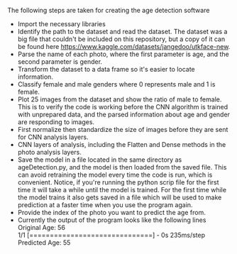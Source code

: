 The following steps are taken for creating the age detection software
* Import the necessary libraries 
* Identify the path to the dataset and read the dataset. The dataset was a big file that couldn't be included on this repository, but a copy of it can be found here https://www.kaggle.com/datasets/jangedoo/utkface-new. 
* Parse the name of each photo, where the first parameter is age, and the second parameter is gender.
* Transform the dataset to a data frame so it's easier to locate information.
* Classify female and male genders where 0 represents male and 1 is female. 
* Plot 25 images from the dataset and show the ratio of male to female. This is to verify the code is working before the CNN algorithm is trained with unprepared data, and the parsed information about age and gender are responding to images. 
* First normalize then standardize the size of images before they are sent for CNN analysis layers. 
* CNN layers of analysis, including the Flatten and Dense methods in the photo analysis layers. 
* Save the model in a file located in the same directory as ageDetection.py, and the model is then loaded from the saved file. This can avoid retraining the model every time the code is run, which is convenient. Notice, if you're running the python scrip file for the first time it will take a while until the model is trained. For the first time while the model trains it also gets saved in a file which will be used to make prediction at a faster time when you use the program again. 
* Provide the index of the photo you want to predict the age from.
* Currently the output of the program looks like the following lines
<br />  Original Age: 56
<br />  1/1 [==============================] - 0s 235ms/step
<br />  Predicted Age: 55
